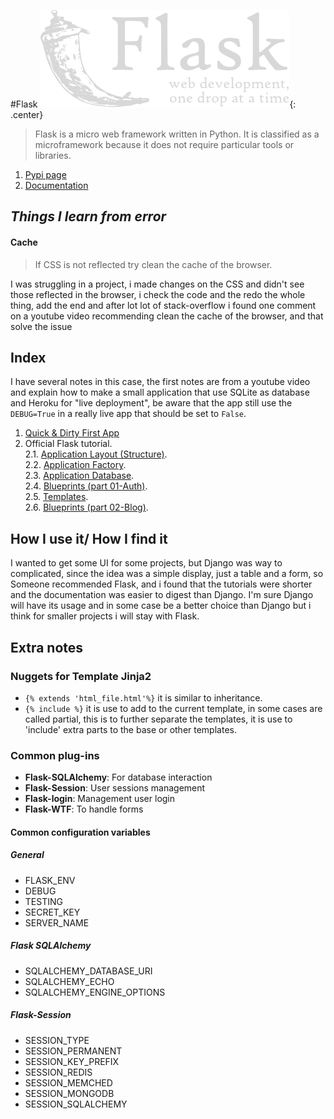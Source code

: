 #Flask
![Flask logo](images/flask.png){: .center}

>Flask is a micro web framework written in Python. It is classified as a microframework because it does not require particular tools or libraries.

1. [Pypi page](https://pypi.org/project/Flask/)
2. [Documentation](https://flask.palletsprojects.com/en/1.1.x/)

## *Things I learn from error*

#### Cache 
>If CSS is not reflected try clean the cache of the browser.

I was struggling in a project, i made changes on the CSS and didn't see those reflected in the browser, i check the code and the redo the whole thing, add the end and after lot lot of stack-overflow i found one comment on a youtube video recommending clean the cache of the browser, and that solve the issue

## Index

I have several notes in this case, the first notes are from a youtube video and explain how to make a small application that use SQLite as database and Heroku for "live deployment", be aware that the app still use the `DEBUG=True` in a really live app that should be set to `False`.

1. [Quick & Dirty First App](first_app_flask.html)
2. Official Flask tutorial.  
2.1. [Application Layout (Structure)](flask_structure.html).  
2.2. [Application Factory](flask_application_factory.html).  
2.3. [Application Database](flask_database.html).  
2.4. [Blueprints (part 01-Auth)](flask_blueprints_part1.html).  
2.5. [Templates](flask_templates.html).  
2.6. [Blueprints (part 02-Blog)](lask_blueprints_part2.html).  

## How I use it/ How I find it

I wanted to get some UI for some projects, but Django was way to complicated, since the idea was a simple display, just a table and a form, so Someone recommended Flask, and i found that the tutorials were shorter and the documentation was easier to digest than Django. I'm sure Django will have its usage and in some case be a better choice than Django but i think for smaller projects i will stay with Flask.

## Extra notes

### Nuggets for Template Jinja2

* `{% extends 'html_file.html'%}`  it is similar to inheritance.
* `{% include %}` it is use to add to the current template, in some cases are called partial, this is to further separate the templates, it is use to 'include' extra parts to the base or other templates.

### Common plug-ins

* **Flask-SQLAlchemy**:  For database interaction 
* **Flask-Session**:  User sessions management 
* **Flask-login**: Management user login
* **Flask-WTF**: To handle forms 

#### Common configuration variables 

##### General
* FLASK_ENV
* DEBUG
* TESTING
* SECRET_KEY
* SERVER_NAME

##### Flask SQLAlchemy
* SQLALCHEMY_DATABASE_URI
* SQLALCHEMY_ECHO
* SQLALCHEMY_ENGINE_OPTIONS

##### Flask-Session
* SESSION_TYPE	
* SESSION_PERMANENT
* SESSION_KEY_PREFIX
* SESSION_REDIS
* SESSION_MEMCHED
* SESSION_MONGODB
* SESSION_SQLALCHEMY


